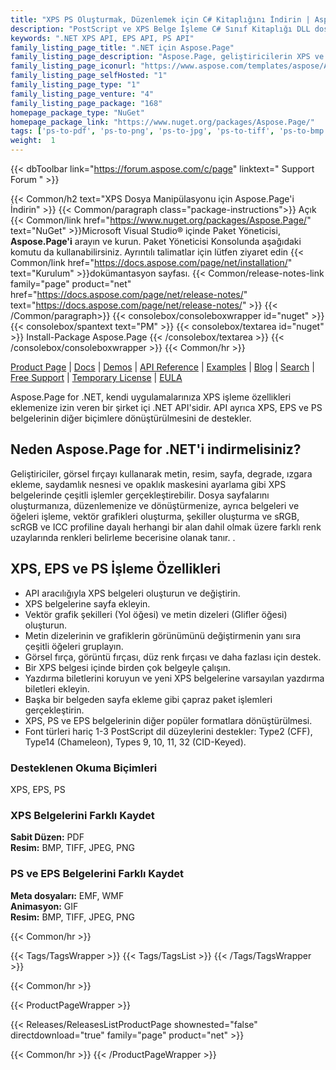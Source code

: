 ```yaml
---
title: "XPS PS Oluşturmak, Düzenlemek için C# Kitaplığını İndirin | Aspose.Page API'sı"
description: "PostScript ve XPS Belge İşleme C# Sınıf Kitaplığı DLL dosyasını indirin. Şekiller, Glifler, fırçalar, renk uzayları için destek. .NET API aracılığıyla XPS'yi PDF'ye ve resme dönüştürün."
keywords: ".NET XPS API, EPS API, PS API"
family_listing_page_title: ".NET için Aspose.Page"
family_listing_page_description: "Aspose.Page, geliştiricilerin XPS ve EPS belgeleriyle çalışmasına izin vermek için oluşturulmuş bir .NET API'sidir. API'yi kullanarak mevcut ve yeni XPS belgelerini oluşturabilir, düzenleyebilir ve kaydedebilirsiniz. Ayrıca, XPS ve EPS belgelerini PDF ve Görüntülere dönüştürebilirsiniz. Aspose.Page for .NET, C# kullanılarak gerçeklenir ve C#, VB.NET ve J# gibi herhangi bir .NET dili ile kullanılabilir. İster ASP.NET Web Uygulaması, ister Windows olsun, her türlü uygulama ile entegre edilebilir. Başvuru."
family_listing_page_iconurl: "https://www.aspose.com/templates/aspose/App_Themes/V3/images/page/272x272/aspose_page-for-net.png"
family_listing_page_selfHosted: "1"
family_listing_page_type: "1"
family_listing_page_venture: "4"
family_listing_page_package: "168"
homepage_package_type: "NuGet"
homepage_package_link: "https://www.nuget.org/packages/Aspose.Page/"
tags: ['ps-to-pdf', 'ps-to-png', 'ps-to-jpg', 'ps-to-tiff', 'ps-to-bmp', 'eps-to-pdf', 'eps-to-png', 'eps-to-jpg', 'eps-to-tiff', 'eps-to-bmp', 'xps-to-pdf', 'xps-to-png', 'xps-to-jpg', 'xps-to-tiff', 'xps-to-bmp', 'postscript-to-pdf', 'postscript-to-png']
weight:  1
---
```


{{< dbToolbar link="https://forum.aspose.com/c/page" linktext=" Support Forum " >}}

{{< Common/h2 text="XPS Dosya Manipülasyonu için Aspose.Page'i İndirin"  >}}
{{< Common/paragraph class="package-instructions">}}
Açık
{{< Common/link href="https://www.nuget.org/packages/Aspose.Page/" text="NuGet"  >}}Microsoft Visual Studio® içinde Paket Yöneticisi, <b>Aspose.Page'i</b> arayın ve kurun. Paket Yöneticisi Konsolunda aşağıdaki komutu da kullanabilirsiniz. Ayrıntılı talimatlar için lütfen ziyaret edin
{{< Common/link href="https://docs.aspose.com/page/net/installation/" text="Kurulum"  >}}dokümantasyon sayfası.
{{< Common/release-notes-link family="page" product="net" href="https://docs.aspose.com/page/net/release-notes/" text="https://docs.aspose.com/page/net/release-notes/"  >}}
{{< /Common/paragraph>}}
{{< consolebox/consoleboxwrapper id="nuget" >}}
       {{< consolebox/spantext text="PM" >}}
       {{< consolebox/textarea id="nuget" >}} Install-Package Aspose.Page {{< /consolebox/textarea >}}
{{< /consolebox/consoleboxwrapper >}}
{{< Common/hr >}}

[Product Page](https://products.aspose.com/pdf/cpp/) | [Docs](https://docs.aspose.com/pdf/cpp/) | [Demos](https://products.aspose.app/pdf/family) | [API Reference](https://reference.aspose.com/pdf/cpp) | [Examples](https://github.com/aspose-pdf/Aspose.Pdf-for-C) | [Blog](https://blog.aspose.com/category/pdf/) | [Search](https://search.aspose.com/) | [Free Support](https://forum.aspose.com/c/pdf) | [Temporary License](https://purchase.aspose.com/temporary-license) | [EULA](https://about.aspose.com/legal/eula/)

Aspose.Page for .NET, kendi uygulamalarınıza XPS işleme özellikleri eklemenize izin veren bir şirket içi .NET API'sidir. API ayrıca XPS, EPS ve PS belgelerinin diğer biçimlere dönüştürülmesini de destekler.

## Neden Aspose.Page for .NET'i indirmelisiniz?

Geliştiriciler, görsel fırçayı kullanarak metin, resim, sayfa, degrade, ızgara ekleme, saydamlık nesnesi ve opaklık maskesini ayarlama gibi XPS belgelerinde çeşitli işlemler gerçekleştirebilir. Dosya sayfalarını oluşturmanıza, düzenlemenize ve dönüştürmenize, ayrıca belgeleri ve öğeleri işleme, vektör grafikleri oluşturma, şekiller oluşturma ve sRGB, scRGB ve ICC profiline dayalı herhangi bir alan dahil olmak üzere farklı renk uzaylarında renkleri belirleme becerisine olanak tanır. .

## XPS, EPS ve PS İşleme Özellikleri

- API aracılığıyla XPS belgeleri oluşturun ve değiştirin.
- XPS belgelerine sayfa ekleyin.
- Vektör grafik şekilleri (Yol öğesi) ve metin dizeleri (Glifler öğesi) oluşturun.
- Metin dizelerinin ve grafiklerin görünümünü değiştirmenin yanı sıra çeşitli öğeleri gruplayın.
- Görsel fırça, görüntü fırçası, düz renk fırçası ve daha fazlası için destek.
- Bir XPS belgesi içinde birden çok belgeyle çalışın.
- Yazdırma biletlerini koruyun ve yeni XPS belgelerine varsayılan yazdırma biletleri ekleyin.
- Başka bir belgeden sayfa ekleme gibi çapraz paket işlemleri gerçekleştirin.
- XPS, PS ve EPS belgelerinin diğer popüler formatlara dönüştürülmesi.
- Font türleri hariç 1-3 PostScript dil düzeylerini destekler: Type2 (CFF), Type14 (Chameleon), Types 9, 10, 11, 32 (CID-Keyed).

### Desteklenen Okuma Biçimleri

XPS, EPS, PS

### XPS Belgelerini Farklı Kaydet

**Sabit Düzen:** PDF\
**Resim:** BMP, TIFF, JPEG, PNG

### PS ve EPS Belgelerini Farklı Kaydet

**Meta dosyaları:** EMF, WMF\
**Animasyon:** GIF\
**Resim:** BMP, TIFF, JPEG, PNG

{{< Common/hr >}}

{{< Tags/TagsWrapper >}}
 {{< Tags/TagsList >}}
{{< /Tags/TagsWrapper >}}

{{< Common/hr >}}

{{< ProductPageWrapper >}}
<!-- ReleasesListProductPage-->
   {{< Releases/ReleasesListProductPage shownested="false"  directdownload="true" family="page" product="net" >}}
<!-- /ReleasesListProductPage-->
{{< Common/hr >}}
{{< /ProductPageWrapper >}}

